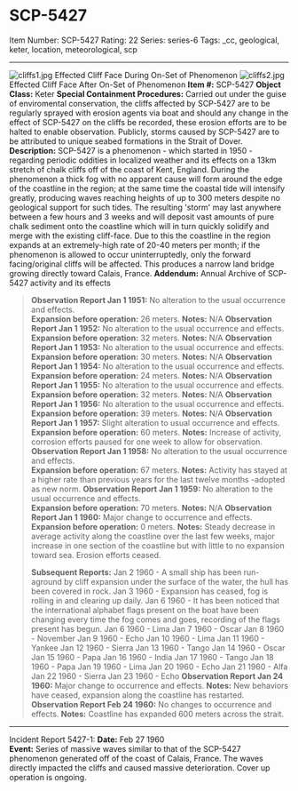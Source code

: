 # SCP-5427
Item Number: SCP-5427
Rating: 22
Series: series-6
Tags: _cc, geological, keter, location, meteorological, scp

---

![cliffs1.jpg](https://scp-wiki.wdfiles.com/local--files/scp-5427/cliffs1.jpg)
Effected Cliff Face During On-Set of Phenomenon
![cliffs2.jpg](https://scp-wiki.wdfiles.com/local--files/scp-5427/cliffs2.jpg)
Effected Cliff Face After On-Set of Phenomenon
**Item #:** SCP-5427
**Object Class:** Keter
**Special Containment Procedures:** Carried out under the guise of enviromental conservation, the cliffs affected by SCP-5427 are to be regularly sprayed with erosion agents via boat and should any change in the effect of SCP-5427 on the cliffs be recorded, these erosion efforts are to be halted to enable observation. Publicly, storms caused by SCP-5427 are to be attributed to unique seabed formations in the Strait of Dover.
**Description:** SCP-5427 is a phenomenon - which started in 1950 - regarding periodic oddities in localized weather and its effects on a 13km stretch of chalk cliffs off of the coast of Kent, England. During the phenomenon a thick fog with no apparent cause will form around the edge of the coastline in the region; at the same time the coastal tide will intensify greatly, producing waves reaching heights of up to 300 meters despite no geological support for such tides. The resulting 'storm' may last anywhere between a few hours and 3 weeks and will deposit vast amounts of pure chalk sediment onto the coastline which will in turn quickly solidify and merge with the existing cliff-face. Due to this the coastline in the region expands at an extremely-high rate of 20-40 meters per month; if the phenomenon is allowed to occur uninterruptedly, only the forward facing/original cliffs will be affected. This produces a narrow land bridge growing directly toward Calais, France.
**Addendum:**
Annual Archive of SCP-5427 activity and its effects
> **Observation Report Jan 1 1951:** No alteration to the usual occurrence and effects.  
>  **Expansion before operation:** 26 meters.
> **Notes:** N/A
> **Observation Report Jan 1 1952:** No alteration to the usual occurrence and effects.  
>  **Expansion before operation:** 32 meters.
> **Notes:** N/A
> **Observation Report Jan 1 1953:** No alteration to the usual occurrence and effects.  
>  **Expansion before operation:** 30 meters.
> **Notes:** N/A
> **Observation Report Jan 1 1954:** No alteration to the usual occurrence and effects.  
>  **Expansion before operation:** 24 meters.
> **Notes:** N/A
> **Observation Report Jan 1 1955:** No alteration to the usual occurrence and effects.  
>  **Expansion before operation:** 32 meters.
> **Notes:** N/A
> **Observation Report Jan 1 1956:** No alteration to the usual occurrence and effects.  
>  **Expansion before operation:** 39 meters.
> **Notes:** N/A
> **Observation Report Jan 1 1957:** Slight alteration to usual occurrence and effects.  
>  **Expansion before operation:** 60 meters.
> **Notes:** Increase of activity, corrosion efforts paused for one week to allow for observation.
> **Observation Report Jan 1 1958:** No alteration to the usual occurrence and effects.  
>  **Expansion before operation:** 67 meters.
> **Notes:** Activity has stayed at a higher rate than previous years for the last twelve months -adopted as new norm.
> **Observation Report Jan 1 1959:** No alteration to the usual occurrence and effects.  
>  **Expansion before operation:** 70 meters.
> **Notes:** N/A
> **Observation Report Jan 1 1960:** Major change to occurrence and effects.  
>  **Expansion before operation:** 0 meters.
> **Notes:** Steady decrease in average activity along the coastline over the last few weeks, major increase in one section of the coastline but with little to no expansion toward sea. Erosion efforts ceased.
>   
>  **Subsequent Reports:**
> Jan 2 1960 - A small ship has been run-aground by cliff expansion under the surface of the water, the hull has been covered in rock.
> Jan 3 1960 - Expansion has ceased, fog is rolling in and clearing up daily.
> Jan 6 1960 - It has been noticed that the international alphabet flags present on the boat have been changing every time the fog comes and goes, recording of the flags present has begun.
> Jan 6 1960 - Lima
> Jan 7 1960 - Oscar
> Jan 8 1960 - November
> Jan 9 1960 - Echo
> Jan 10 1960 - Lima
> Jan 11 1960 - Yankee
> Jan 12 1960 - Sierra
> Jan 13 1960 - Tango
> Jan 14 1960 - Oscar
> Jan 15 1960 - Papa
> Jan 16 1960 - India
> Jan 17 1960 - Tango
> Jan 18 1960 - Papa
> Jan 19 1960 - Lima
> Jan 20 1960 - Echo
> Jan 21 1960 - Alfa
> Jan 22 1960 - Sierra
> Jan 23 1960 - Echo
> **Observation Report Jan 24 1960:** Major change to occurrence and effects.
> **Notes:** New behaviors have ceased, expansion along the coastline has restarted.
> **Observation Report Feb 24 1960:** No changes to occurrence and effects.
> **Notes:** Coastline has expanded 600 meters across the strait.
* * *
Incident Report 5427-1:
**Date:** Feb 27 1960  
**Event:** Series of massive waves similar to that of the SCP-5427 phenomenon generated off of the coast of Calais, France. The waves directly impacted the cliffs and caused massive deterioration. Cover up operation is ongoing.